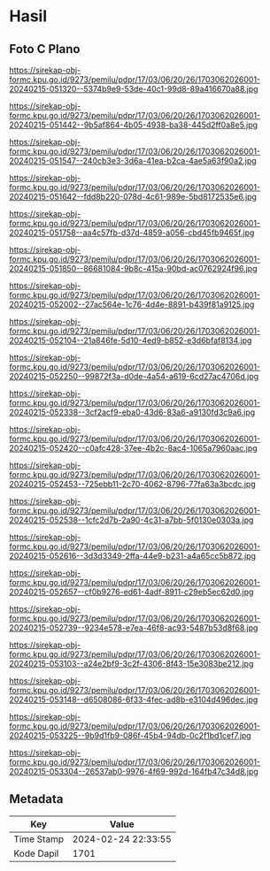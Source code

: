 # Hasil

## Foto C Plano

https://sirekap-obj-formc.kpu.go.id/9273/pemilu/pdpr/17/03/06/20/26/1703062026001-20240215-051320--5374b9e9-53de-40c1-99d8-89a416670a88.jpg

https://sirekap-obj-formc.kpu.go.id/9273/pemilu/pdpr/17/03/06/20/26/1703062026001-20240215-051442--9b5af864-4b05-4938-ba38-445d2ff0a8e5.jpg

https://sirekap-obj-formc.kpu.go.id/9273/pemilu/pdpr/17/03/06/20/26/1703062026001-20240215-051547--240cb3e3-3d6a-41ea-b2ca-4ae5a63f90a2.jpg

https://sirekap-obj-formc.kpu.go.id/9273/pemilu/pdpr/17/03/06/20/26/1703062026001-20240215-051642--fdd8b220-078d-4c61-989e-5bd8172535e6.jpg

https://sirekap-obj-formc.kpu.go.id/9273/pemilu/pdpr/17/03/06/20/26/1703062026001-20240215-051758--aa4c57fb-d37d-4859-a056-cbd45fb9465f.jpg

https://sirekap-obj-formc.kpu.go.id/9273/pemilu/pdpr/17/03/06/20/26/1703062026001-20240215-051850--86681084-9b8c-415a-90bd-ac0762924f96.jpg

https://sirekap-obj-formc.kpu.go.id/9273/pemilu/pdpr/17/03/06/20/26/1703062026001-20240215-052002--27ac564e-1c76-4d4e-8891-b439f81a9125.jpg

https://sirekap-obj-formc.kpu.go.id/9273/pemilu/pdpr/17/03/06/20/26/1703062026001-20240215-052104--21a846fe-5d10-4ed9-b852-e3d6bfaf8134.jpg

https://sirekap-obj-formc.kpu.go.id/9273/pemilu/pdpr/17/03/06/20/26/1703062026001-20240215-052250--99872f3a-d0de-4a54-a619-6cd27ac4706d.jpg

https://sirekap-obj-formc.kpu.go.id/9273/pemilu/pdpr/17/03/06/20/26/1703062026001-20240215-052338--3cf2acf9-eba0-43d6-83a6-a9130fd3c9a6.jpg

https://sirekap-obj-formc.kpu.go.id/9273/pemilu/pdpr/17/03/06/20/26/1703062026001-20240215-052420--c0afc428-37ee-4b2c-8ac4-1065a7960aac.jpg

https://sirekap-obj-formc.kpu.go.id/9273/pemilu/pdpr/17/03/06/20/26/1703062026001-20240215-052453--725ebb11-2c70-4062-8796-77fa63a3bcdc.jpg

https://sirekap-obj-formc.kpu.go.id/9273/pemilu/pdpr/17/03/06/20/26/1703062026001-20240215-052538--1cfc2d7b-2a90-4c31-a7bb-5f0130e0303a.jpg

https://sirekap-obj-formc.kpu.go.id/9273/pemilu/pdpr/17/03/06/20/26/1703062026001-20240215-052616--3d3d3349-2ffa-44e9-b231-a4a65cc5b872.jpg

https://sirekap-obj-formc.kpu.go.id/9273/pemilu/pdpr/17/03/06/20/26/1703062026001-20240215-052657--cf0b9276-ed61-4adf-8911-c29eb5ec62d0.jpg

https://sirekap-obj-formc.kpu.go.id/9273/pemilu/pdpr/17/03/06/20/26/1703062026001-20240215-052739--9234e578-e7ea-46f8-ac93-5487b53d8f68.jpg

https://sirekap-obj-formc.kpu.go.id/9273/pemilu/pdpr/17/03/06/20/26/1703062026001-20240215-053103--a24e2bf9-3c2f-4306-8f43-15e3083be212.jpg

https://sirekap-obj-formc.kpu.go.id/9273/pemilu/pdpr/17/03/06/20/26/1703062026001-20240215-053148--d6508086-6f33-4fec-ad8b-e3104d496dec.jpg

https://sirekap-obj-formc.kpu.go.id/9273/pemilu/pdpr/17/03/06/20/26/1703062026001-20240215-053225--9b9d1fb9-086f-45b4-94db-0c2f1bd1cef7.jpg

https://sirekap-obj-formc.kpu.go.id/9273/pemilu/pdpr/17/03/06/20/26/1703062026001-20240215-053304--26537ab0-9976-4f69-992d-164fb47c34d8.jpg


## Metadata

| Key        | Value               |
| ---------- | ------------------- |
| Time Stamp | 2024-02-24 22:33:55 |
| Kode Dapil | 1701                |



